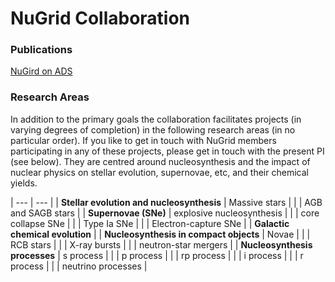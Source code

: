 # NuGrid Collaboration

### Publications
[NuGird on ADS](https://ui.adsabs.harvard.edu/#search/q=NuGrid&sort=date%20desc%2C%20bibcode%20desc&p_=0)

### Research Areas
In addition to the primary goals the collaboration facilitates projects (in
varying degrees of completion) in the following research areas (in no
particular order). If you like to get in touch with NuGrid members
participating in any of these projects, please get in touch with the present PI
(see below). They are centred around nucleosynthesis and the impact of nuclear
physics on stellar evolution, supernovae, etc, and their chemical yields.

| ---                                       | ---                       | 
| **Stellar evolution and nucleosynthesis** | Massive stars             | 
|                                           | AGB and SAGB stars        | 
| **Supernovae (SNe)**                      | explosive nucleosynthesis | 
|                                           | core collapse SNe         | 
|                                           | Type Ia SNe               | 
|                                           | Electron-capture SNe      | 
| **Galactic chemical evolution**           | 
| **Nucleosynthesis in compact objects**    | Novae                     | 
|                                           | RCB stars                 | 
|                                           | X-ray bursts              | 
|                                           | neutron-star mergers      | 
| **Nucleosynthesis processes**             | s process                 | 
|                                           | p process                 | 
|                                           | rp process                | 
|                                           | i process                 | 
|                                           | r process                 | 
|                                           | neutrino processes        | 

